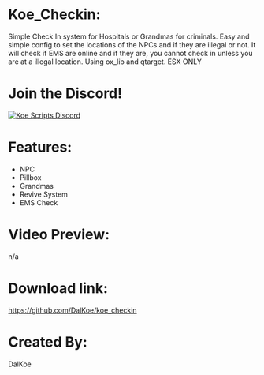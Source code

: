 # Koe_Checkin:
Simple Check In system for Hospitals or Grandmas for criminals. Easy and simple config to set the locations of the NPCs and if they are illegal or not. 
It will check if EMS are online and if they are, you cannot check in unless you are at a illegal location. Using ox_lib and qtarget. ESX ONLY

# Join the Discord!

[![Koe Scripts Discord](https://media.discordapp.net/attachments/973750342263144558/1003740741178249318/invite.png?width=810&height=216)](https://discord.gg/5JuxDnNm94)

# Features:
* NPC
* Pillbox
* Grandmas
* Revive System
* EMS Check

# Video Preview:
n/a

# Download link:
https://github.com/DalKoe/koe_checkin

# Created By:
DalKoe
